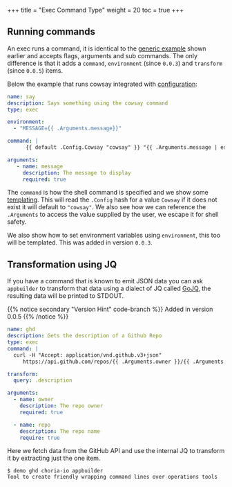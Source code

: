 +++
title = "Exec Command Type"
weight = 20
toc = true
+++

## Running commands

An exec runs a command, it is identical to the [generic example](../common-settings/) shown earlier and accepts flags, arguments and sub commands.  The only difference is that it adds a `command`, `environment` (since `0.0.3`) and `transform` (since `0.0.5`) items.

Below the example that runs cowsay integrated with [configuration](Configuration):

```yaml
name: say
description: Says something using the cowsay command
type: exec

environment:
  - "MESSAGE={{ .Arguments.message}}"

command: |
      {{ default .Config.Cowsay "cowsay" }} "{{ .Arguments.message | escape }}"

arguments:
   - name: message
     description: The message to display
     required: true
```

The `command` is how the shell command is specified and we show some [templating](Templating).  This will read the `.Config` hash for a value `Cowsay` if it does not exist it will default to `"cowsay"`. We also see how we can reference the `.Arguments` to access the value supplied by the user, we escape it for shell safety.

We also show how to set environment variables using `environment`, this too will be templated. This was added in version `0.0.3`.

## Transformation using JQ

If you have a command that is known to emit JSON data you can ask `appbuilder` to transform that data using a dialect of JQ called [GoJQ](https://github.com/itchyny/gojq), the resulting data will be printed to STDOUT.

{{% notice secondary "Version Hint" code-branch %}}
Added in version 0.0.5
{{% /notice %}}

```yaml
name: ghd
description: Gets the description of a Github Repo
type: exec
command: |
  curl -H "Accept: application/vnd.github.v3+json"
     https://api.github.com/repos/{{ .Arguments.owner }}/{{ .Arguments.repo }}

transform:
  query: .description

arguments:
  - name: owner
    description: The repo owner
    required: true

  - name: repo
    description: The repo name
    require: true
```

Here we fetch data from the GitHub API and use the internal JQ to transform it by extracting just the one item.

```nohighlight
$ demo ghd choria-io appbuilder
Tool to create friendly wrapping command lines over operations tools
```

